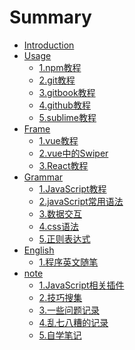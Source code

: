 # Summary

* [Introduction](README.md)
* [Usage]()    
    * [1.npm教程](Usage/npmUsage.md)
    * [2.git教程](Usage/gitUsage.md)
    * [3.gitbook教程](Usage/gitbookUsage.md)
    * [4.github教程]()
    * [5.sublime教程](Usage/sublimeUsage.md)
* [Frame]()
    * [1.vue教程](Frame/vue.md)
    * [2.vue中的Swiper](Frame/useSwiperInVUE.md)
    * [3.React教程](Frame/React.md)
* [Grammar]()
    * [1.JavaScript教程](grammar/JavaScript.md)
    * [2.javaScript常用语法](grammar/javaScript常用语法.md)
    * [3.数据交互](grammar/数据交互.md)
    * [4.css语法](grammar/css.md)
    * [5.正则表达式](grammar/正则表达式.md)
* [English]()
    * [1.程序英文随笔](English/Sentence.md)
* [note]()
    * [1.JavaScript相关插件](note/JavaScript插件相关.md)
    * [2.技巧搜集](note/一些技巧搜集.md)
    * [3.一些问题记录](note/question.md)
    * [4.乱七八糟的记录](note/乱七八糟的记录.md)
    * [5.自学笔记](note/自学笔记.md)


